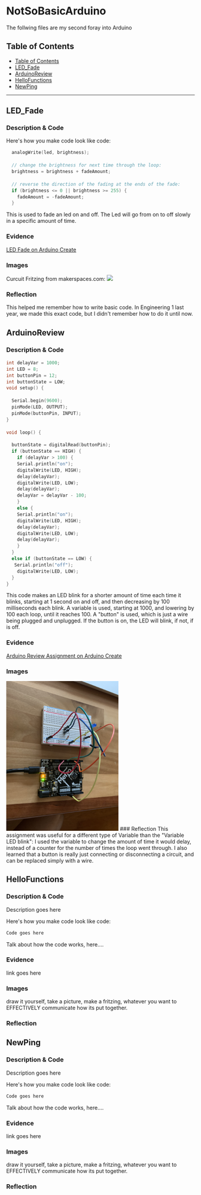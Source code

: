 # NotSoBasicArduino
 The follwing files are my second foray into Arduino
 
 
## Table of Contents
* [Table of Contents](#TableOfContents)
* [LED_Fade](#LED_Fade)
* [ArduinoReview](#ArduinoReview)
* [HelloFunctions](#HelloFunctions)
* [NewPing](#NewPing) 

---

## LED_Fade

### Description & Code


Here's how you make code look like code:

```C++
  analogWrite(led, brightness);

  // change the brightness for next time through the loop:
  brightness = brightness + fadeAmount;

  // reverse the direction of the fading at the ends of the fade:
  if (brightness <= 0 || brightness >= 255) {
    fadeAmount = -fadeAmount;
  }
```

This is used to fade an led on and off. The Led will go from on to off slowly in a specific amount of time.
### Evidence
[LED Fade on Arduino Create](https://create.arduino.cc/editor/helmstk1/9e044cca-43d7-4d93-885f-e6dec5b4f769/preview)

### Images
Curcuit Fritzing from makerspaces.com:
<img src = "https://www.makerspaces.com/wp-content/uploads/2017/05/2-Blink-an-LED_LARGE.jpg" width = "300"> 
### Reflection
This helped me remember how to write basic code. In Engineering 1 last year, we made this exact code, but I didn't remember how to do it until now.

## ArduinoReview

### Description & Code




```C++
int delayVar = 1000;
int LED = 8;
int buttonPin = 12;
int buttonState = LOW;
void setup() {

  Serial.begin(9600);
  pinMode(LED, OUTPUT);
  pinMode(buttonPin, INPUT);
}

void loop() {
 
  buttonState = digitalRead(buttonPin);
  if (buttonState == HIGH) {
    if (delayVar > 100) {
    Serial.println("on");
    digitalWrite(LED, HIGH);
    delay(delayVar);
    digitalWrite(LED, LOW);
    delay(delayVar);
    delayVar = delayVar - 100;
    }
    else {
    Serial.println("on");
    digitalWrite(LED, HIGH);
    delay(delayVar);
    digitalWrite(LED, LOW);
    delay(delayVar);
    }
  }
  else if (buttonState == LOW) {
   Serial.println("off");
    digitalWrite(LED, LOW);
  }
}
```
This code makes an LED blink for a shorter amount of time each time it blinks, starting at 1 second on and off, and then decreasing by 100 milliseconds each blink. A variable is used, starting at 1000, and lowering by 100 each loop, until it reaches 100. A "button" is used, which is just a wire being plugged and unplugged. If the button is on, the LED will blink, if not, if is off.

### Evidence
[Arduino Review Assignment on Arduino Create](https://create.arduino.cc/editor/afriedm49/d85e6356-de43-4c6c-b82f-95ef524ca9bd)

### Images

<img src = "https://github.com/afriedm49/NotSoBasicArduino/blob/main/Arduino_Review.JPG" width = "300"> 
### Reflection
This assignment was useful for a different type of Variable than the "Variable LED blink": 
I used the variable to change the amount of time it would delay, instead of a counter for the number of times the loop went through.
I also learned that a button is really just connecting or disconnecting a circuit, and can be replaced simply with a wire.

## HelloFunctions

### Description & Code
Description goes here

Here's how you make code look like code:

```C++
Code goes here
```
Talk about how the code works, here....

### Evidence
link goes here

### Images
draw it yourself, take a picture, make a fritzing, whatever you want to EFFECTIVELY communicate how its put together.

### Reflection

## NewPing

### Description & Code
Description goes here

Here's how you make code look like code:

```C++
Code goes here
```
Talk about how the code works, here....

### Evidence
link goes here

### Images
draw it yourself, take a picture, make a fritzing, whatever you want to EFFECTIVELY communicate how its put together.

### Reflection

